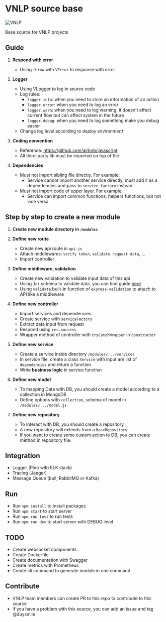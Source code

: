 # VNLP source base
![VNLP](https://img.shields.io/badge/VNLP%20Tech-vnlp.ai-brightgreen)

Base source for VNLP projects


## Guide
1. **Respond with error**
    - Using `throw` with `VError` to response with error

2. **Logger**
    - Using VLogger to log in source code
    - Log rules:
        - `logger.info`: when you need to store an information of an action
        - `logger.error`: when you need to log an error
        - `logger.warn`: when you need to log warning, it doesn't affect current flow but can affect system in the future
        - `logger.debug`: when you need to log something make you debug easier
    - Change log level according to *deploy environment*

3. **Coding convention**
    - Reference: https://github.com/airbnb/javascript
    - All third-party lib must be imported on top of file

4. **Dependencies**
    - Must not import sibling file directly. For example:
        - Service cannot import another service directly, must add it as a dependencies and pass to `service factory` instead.
    - Must not import code of upper layer. For example:
        - Service can import common functions, helpers functions, but not vice versa.


## Step by step to create a new module
1. **Create new module directory in `/modules`**

2. **Define new route**
    - Create new api route in `api.js`
    - Attach middlewares: `verify token`, `validate request data`, ...
    - Import controller

3. **Define middleware, validation**
    - Create new validation to validate input data of this api
    - Using `Joi` schema to validate data, you can find guide [here](https://joi.dev/api/?v=17.4.2)
    - Using `validate` built-in function of `express-validation` to attach to API like a middleware

4. **Define new controller**
    - Import services and dependencies
    - Create service with `serviceFactory`
    - Extract data input from request
    - Respond using `res.success`
    - Wrapper method of controller with `tryCatchWrapper` in `constructor`

5. **Define new service**
    - Create a service inside directory `/modules/.../services`
    - In service file, create a class `Service` with input are list of `dependencies` and return a function
    - Write **business logic** in service function

6. **Define new model**
    - To mapping Data with DB, you should create a model according to a collection in MongoDB
    - Define options with `collection`, schema of model in `/modules/.../model.js`

7. **Define new repository**
    - To interact with DB, you should create a repository
    - A new repository will extends from a `BaseRepository`
    - If you want to create some custom action to DB, you can create method in repository file.


## Integration
- Logger (Pino with ELK stack)
- Tracing (Jaeger)
- Message Queue (bull, RabbitMQ or Kafka)


## Run
- Run `npm install` to install packages
- Run `npm start` to start server
- Run `npm run test` to run tests
- Run `npm run dev` to start server with DEBUG level


## TODO
- Create websocket components
- Create Dockerfile
- Create documentation with Swagger
- Create metrics with Prometheus
- Create cli command to generate module in one command


## Contribute
- VNLP team members can create PR to this repo to contribute to this source
- If you have a problem with this source, you can add an issue and tag @duysmile
